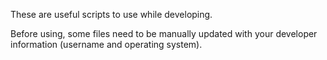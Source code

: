 These are useful scripts to use while developing.

Before using, some files need to be manually updated with your developer information (username and operating system).
